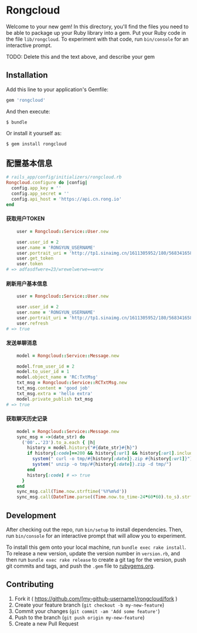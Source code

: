 # Rongcloud

Welcome to your new gem! In this directory, you'll find the files you need to be able to package up your Ruby library into a gem. Put your Ruby code in the file `lib/rongcloud`. To experiment with that code, run `bin/console` for an interactive prompt.

TODO: Delete this and the text above, and describe your gem

## Installation

Add this line to your application's Gemfile:

```ruby
gem 'rongcloud'
```

And then execute:

    $ bundle

Or install it yourself as:

    $ gem install rongcloud

## 配置基本信息

```ruby
# rails_app/config/initializers/rongcloud.rb
Rongcloud.configure do |config|
  config.app_key = ''
  config.app_secret = ''
  config.api_host = 'https://api.cn.rong.io'
end
```

#### 获取用户TOKEN
```ruby
    user = Rongcloud::Service::User.new

    user.user_id = 2
    user.name = 'RONGYUN_USERNAME'
    user.portrait_uri = 'http://tp1.sinaimg.cn/1611305952/180/5683416585/1'
    user.get_token
    user.token
# => adfasdfwere=23/wrewelwerwe==werw
```

#### 刷新用户基本信息
```ruby
    user = Rongcloud::Service::User.new

    user.user_id = 2
    user.name = 'RONGYUN_USERNAME'
    user.portrait_uri = 'http://tp1.sinaimg.cn/1611305952/180/5683416585/1'
    user.refresh
# => true
```

#### 发送单聊消息
```ruby
    model = Rongcloud::Service::Message.new

    model.from_user_id = 2
    model.to_user_id = 1
    model.object_name = 'RC:TxtMsg'
    txt_msg = Rongcloud::Service::RCTxtMsg.new
    txt_msg.content = 'good job'
    txt_msg.extra = 'hello extra'
    model.private_publish txt_msg
# => true
```

#### 获取聊天历史记录
```ruby
    model = Rongcloud::Service::Message.new
    sync_msg = ->(date_str) do
      ('00'..'23').to_a.each { |h|
        history = model.history("#{date_str}#{h}")
        if history[:code]==200 && history[:url] && history[:url].include?('http')
          system(" curl -o tmp/#{history[:date]}.zip #{history[:url]}")
          system(" unzip -o tmp/#{history[:date]}.zip -d tmp/")
        end
        history[:code] # => true
      }
    end
    sync_msg.call(Time.now.strftime('%Y%m%d'))
    sync_msg.call(DateTime.parse((Time.now.to_time-24*60*60).to_s).strftime('%Y%m%d'))
```

## Development

After checking out the repo, run `bin/setup` to install dependencies. Then, run `bin/console` for an interactive prompt that will allow you to experiment.

To install this gem onto your local machine, run `bundle exec rake install`. To release a new version, update the version number in `version.rb`, and then run `bundle exec rake release` to create a git tag for the version, push git commits and tags, and push the `.gem` file to [rubygems.org](https://rubygems.org).

## Contributing

1. Fork it ( https://github.com/[my-github-username]/rongcloud/fork )
2. Create your feature branch (`git checkout -b my-new-feature`)
3. Commit your changes (`git commit -am 'Add some feature'`)
4. Push to the branch (`git push origin my-new-feature`)
5. Create a new Pull Request
